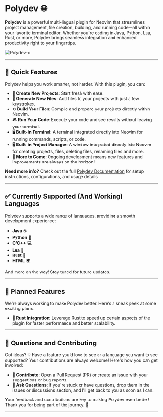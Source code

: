 # **Polydev** 🌐

**Polydev** is a powerful multi-lingual plugin for Neovim that streamlines project management, file creation, building, and running code—all within your favorite terminal editor. Whether you're coding in Java, Python, Lua, Rust, or more, Polydev brings seamless integration and enhanced productivity right to your fingertips.

![Polydev-c](https://github.com/user-attachments/assets/365dd673-6b1f-4ccc-ac1f-c5131d055fd9)

---

## 🚀 **Quick Features**

Polydev helps you work smarter, not harder. With this plugin, you can:

- 📂 **Create New Projects**: Start fresh with ease.
- 📝 **Generate New Files**: Add files to your projects with just a few keystrokes.
- ⚙️ **Build Your Files**: Compile and prepare your projects directly within Neovim.
- 🎮 **Run Your Code**: Execute your code and see results without leaving your terminal.
- 🖥️ **Built-in Terminal**: A terminal integrated directly into Neovim for running commands, scripts, or code.
- 🖥️ **Built-in Project Manager**: A window integrated directly into Neovim for creating projects, files, deleting files, renaming files and more.
- 🌱 **More to Come**: Ongoing development means new features and improvements are always on the horizon!

**Need more info?** Check out the full [Polydev Documentation](https://darthmoomancer.github.io/Polydev/) for setup instructions, configurations, and usage details.

---

## ✅ **Currently Supported (And Working) Languages**

Polydev supports a wide range of languages, providing a smooth development experience:

- **Java** ☕️
- **Python** 🐍
- **C/C++** 💻
- **Lua** 🐢
- **Rust** 🦀
- **HTML** 🌍

And more on the way! Stay tuned for future updates.

---

## 🔮 **Planned Features**

We're always working to make Polydev better. Here’s a sneak peek at some exciting plans:

- 🚀 **Rust Integration**: Leverage Rust to speed up certain aspects of the plugin for faster performance and better scalability.

---

## 🤝 **Questions and Contributing**

Got ideas? 💡 Have a feature you’d love to see or a language you want to see supported? Your contributions are always welcome! Here's how you can get involved:

- 🔧 **Contribute**: Open a Pull Request (PR) or create an issue with your suggestions or bug reports.
- 💬 **Ask Questions**: If you're stuck or have questions, drop them in the issues or discussions section, and I'll get back to you as soon as I can.

Your feedback and contributions are key to making Polydev even better! Thank you for being part of the journey. 🙏

---
